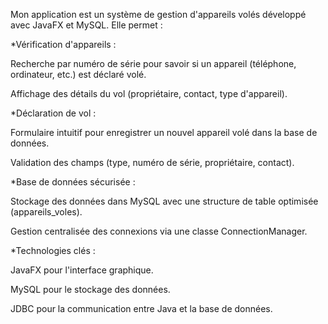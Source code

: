 Mon application est un système de gestion d'appareils volés développé avec JavaFX et MySQL. Elle permet :

*Vérification d'appareils :

Recherche par numéro de série pour savoir si un appareil (téléphone, ordinateur, etc.) est déclaré volé.

Affichage des détails du vol (propriétaire, contact, type d'appareil).

*Déclaration de vol :

Formulaire intuitif pour enregistrer un nouvel appareil volé dans la base de données.

Validation des champs (type, numéro de série, propriétaire, contact).

*Base de données sécurisée :

Stockage des données dans MySQL avec une structure de table optimisée (appareils_voles).

Gestion centralisée des connexions via une classe ConnectionManager.

*Technologies clés :

JavaFX pour l'interface graphique.

MySQL pour le stockage des données.

JDBC pour la communication entre Java et la base de données.
